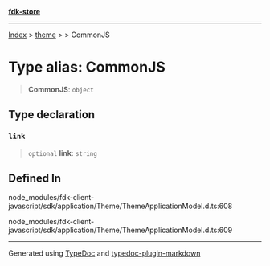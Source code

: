 [**fdk-store**](../../../README.md)
***

[Index](../../../API.md) > [theme](../../README.md) > [<internal>](../README.md) > CommonJS

# Type alias: CommonJS

> **CommonJS**: `object`

## Type declaration

### `link`

> `optional` **link**: `string`

## Defined In

node\_modules/fdk-client-javascript/sdk/application/Theme/ThemeApplicationModel.d.ts:608

node\_modules/fdk-client-javascript/sdk/application/Theme/ThemeApplicationModel.d.ts:609

***
Generated using [TypeDoc](https://typedoc.org/) and [typedoc-plugin-markdown](https://www.npmjs.com/package/typedoc-plugin-markdown)
